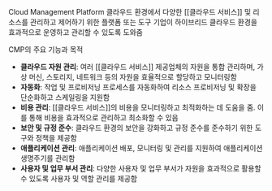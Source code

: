 Cloud Management Platform
클라우드 환경에서 다양한 [[클라우드 서비스]] 및 리소스를 관리하고 제어하기 위한 플랫폼 또는 도구
기업이 하이브리드 클라우드 환경을 효과적으로 운영하고 관리할 수 있도록 도와줌

CMP의 주요 기능과 목적
- **클라우드 자원 관리**: 여러 [[클라우드 서비스]] 제공업체의 자원을 통합 관리하며, 가상 머신, 스토리지, 네트워크 등의 자원을 효율적으로 할당하고 모니터링함
- **자동화**: 작업 및 프로비저닝 프로세스를 자동화하여 리소스 프로비저닝 및 확장을 단순화하고 스케일링을 지원함
- **비용 관리**: [[클라우드 서비스]]의 비용을 모니터링하고 최적화하는 데 도움을 줌. 이를 통해 비용을 효과적으로 관리하고 최소화할 수 있음
- **보안 및 규정 준수**: 클라우드 환경의 보안을 강화하고 규정 준수를 준수하기 위한 도구와 정책을 제공함
- **애플리케이션 관리**: 애플리케이션 배포, 모니터링 및 관리를 지원하여 애플리케이션 생명주기를 관리함
- **사용자 및 업무 부서 관리**: 다양한 사용자 및 업무 부서가 자원을 효과적으로 활용할 수 있도록 사용자 및 역할 관리를 제공함